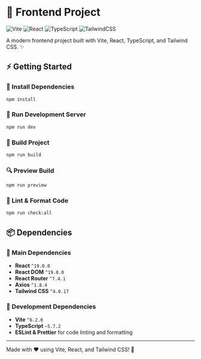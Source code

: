 # 🚀 Frontend Project

![Vite](https://img.shields.io/badge/Vite-6.2.0-blue?style=flat&logo=vite) ![React](https://img.shields.io/badge/React-19.0.0-blue?style=flat&logo=react) ![TypeScript](https://img.shields.io/badge/TypeScript-5.7.2-blue?style=flat&logo=typescript) ![TailwindCSS](https://img.shields.io/badge/TailwindCSS-4.0.17-blue?style=flat&logo=tailwindcss)

A modern frontend project built with Vite, React, TypeScript, and Tailwind CSS. ✨

## ⚡ Getting Started

### 🔧 Install Dependencies

```sh
npm install
```

### 🏃 Run Development Server

```sh
npm run dev
```

### 🔨 Build Project

```sh
npm run build
```

### 🔍 Preview Build

```sh
npm run preview
```

### 🧹 Lint & Format Code

```sh
npm run check:all
```

## 📦 Dependencies

### 🔹 Main Dependencies

- **React** `^19.0.0`
- **React DOM** `^19.0.0`
- **React Router** `^7.4.1`
- **Axios** `^1.8.4`
- **Tailwind CSS** `^4.0.17`

### 🔹 Development Dependencies

- **Vite** `^6.2.0`
- **TypeScript** `~5.7.2`
- **ESLint & Prettier** for code linting and formatting

---

Made with ❤️ using Vite, React, and Tailwind CSS! 🚀
